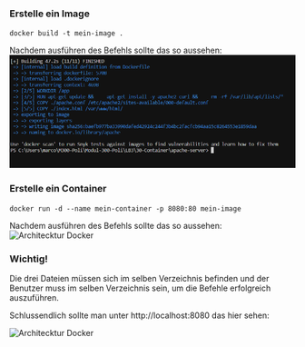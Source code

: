 ### **Erstelle ein Image**
```
docker build -t mein-image .
```

Nachdem ausführen des Befehls sollte das so aussehen:
![Architecktur Docker](Screenshots/image.png)

### **Erstelle ein Container**
```
docker run -d --name mein-container -p 8080:80 mein-image
```

Nachdem ausführen des Befehls sollte das so aussehen:
![Architecktur Docker](Screenshots/Container.png)

### **Wichtig!**
Die drei Dateien müssen sich im selben Verzeichnis befinden und der Benutzer muss im selben Verzeichnis sein, um die Befehle erfolgreich auszuführen.

Schlussendlich sollte man unter http://localhost:8080 das hier sehen:

![Architecktur Docker](Screenshots/Localhost.png)